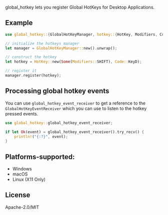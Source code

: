 global_hotkey lets you register Global HotKeys for Desktop Applications.

## Example

```rs
use global_hotkey::{GlobalHotKeyManager, hotkey::{HotKey, Modifiers, Code}};

// initialize the hotkeys manager
let manager = GlobalHotKeyManager::new().unwrap();

// construct the hotkey
let hotkey = HotKey::new(Some(Modifiers::SHIFT), Code::KeyD);

// register it
manager.register(hotkey);
```


## Processing global hotkey events

You can use `global_hotkey_event_receiver` to get a reference to the `GlobalHotKeyEventReceiver`
which you can use to listen to the hotkey pressed events.
```rs
use global_hotkey::global_hotkey_event_receiver;

if let Ok(event) = global_hotkey_event_receiver().try_recv() {
    println!("{:?}", event);
}
```

## Platforms-supported:

- Windows
- macOS
- Linux (X11 Only)

## License

Apache-2.0/MIT
